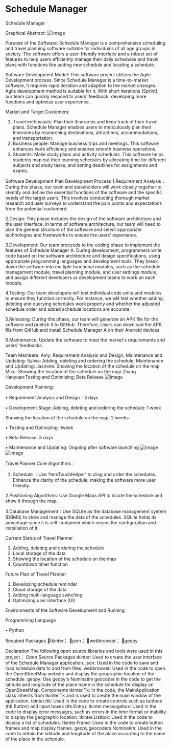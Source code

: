 # Schedule Manager
Schedule Manager


Graphical Abstract:
![image](https://github.com/user-attachments/assets/ecfbfcf5-3a7f-4682-b1ac-98ddf2acbb6e)



Purpose of the Software:
Schedule Manager is a comprehensive scheduling and travel planning software suitable for individuals of all age groups in society. The software offers a user-friendly interface and a robust set of features to help users efficiently manage their daily schedules and travel plans with functions like adding new schedule and locating a schedule. 

Software Development Model:
This software project utilizes the Agile Development process. Since Schedule Manager is a time-to-market software, it requires rapid iteration and adaption to the market changes. Agile development method is suitable for it. With short iterations (Sprint), our team can quickly respond to users’ feedback, developing more functions and optimize user experience.



Market and Target Customers:
1. Travel enthusiasts: Plan their itineraries and keep track of their travel plans. Schedule Manager enables users to meticulously plan their itineraries by researching destinations, attractions, accommodations, and transportation. 
2. Business people: Manage business trips and meetings. This software enhances work efficiency and ensures smooth business operations.
3. Students: Make study plans and activity schedules. This software helps students map out their learning schedules by allocating time for different subjects and study tasks, and setting deadlines for assignments and exams.




Software Development Plan
Development Process
1.Requirement Analysis：During this phase, our team and stakeholders will work closely together to identify and define the essential functions of the software and the specific needs of the target users. This involves conducting thorough market research and user surveys to understand the pain points and expectations from the potential customerd.

2.Design: This phase includes the design of the software architecture and the user interface. In terms of software architecture, our team will need to plan the general structure of the software and select appropriate technologies and frameworks to ensure the users' experience.

3.Development: Our team proceeds to the coding phase to implement the features of Schedule Manager A. During development, programmers write code based on the software architecture and design specifications, using appropriate programming languages and development tools. They break down the software into multiple functional modules, such as the schedule management module, travel planning module, and user settings module, and assign different developers or development teams to work on each module. 

4.Testing: Our team developers will test individual code units and modules to ensure they function correctly. For instance, we will test whether adding, deleting and querying schedules work properly and whether the adjusted schedule order and added schedule locations are accurate.

5.Releasing: During this phase, our team will generate an APK file for the software and publish it to GitHub. Therefore, Users can download the APK file from GitHub and install Schedule Manager A on their Android devices.

6.Maintenance: Update the software to meet the market's requirements and users' feedbacks.



Team Members:
Amy: Requirement Analysis and Design; Maintenance and Updating:
Sylvia: Adding, deleting and ordering the schedule; Maintenance and Updating:
Jasmine: Showing the location of the schedule on the map
Miku: Showing the location of the schedule on the map
Zhang Hanyuan:Testing and Optimizing; Beta Release
![image](https://github.com/user-attachments/assets/3970b0ec-302f-4265-967a-ad1fecb47603)




Development Planning:

• Requirement Analysis and Design：3 days

• Development Stage:
    Adding, deleting and ordering the schedule:  1 week
     
Showing the location of the schedule on the map:  2 weeks

• Testing and Optimizing: 1week

• Beta Release: 3 days

• Maintenance and Updating: Ongoing after software launching 
![image](https://github.com/user-attachments/assets/5d9af846-b240-460d-9c25-169d1552364d)
![image](https://github.com/user-attachments/assets/bb2035dc-d957-4114-aaad-614b26e4cbdf)




Travel Planner Core Algorithms：

1. Schedule ：Use ‘ItemTouchHelper’ to drag and order the schedules. Enhance the clarity of the schedule, making the software more user friendly.

2.Positioning Algorithms: Use Google Maps API to locate the schedule and show it through the map.

3.Database Management：Use SQLite as the database management system (DBMS) to store and manage the data of the schedules. SQLite holds its advantage since it is self-contained which means the configuration and installation of it.


Current Status of Travel Planner
1. Adding, deleting and ordering the schedule
2. Local storage of the data 
3. Showing the location of the schedule on the map
4. Countdown timer function

Future Plan of Travel Planner
1. Developing schedule reminder
2. Cloud storage of the data
3. Adding multi-language switching
4. Optimizing user interface (UI)


Environments of the Software Development and Running

Programming Language

• Python



Required Packages
tkinter；
json；
webbrowser；
geopy

Declaration
The following open source libraries and tools were used in this project：
Open Source Packages
tkinter: Used to create the user interface of the Schedule Manager application.
json: Used in the code to save and load schedule data to and from files.
webbrowser: Used in the code to open the OpenStreetMap website and display the geographic location of the schedule.
geopy: Use geopy's Nominatim geocoder in the code to get the latitude and longitude of the place name in the schedule for display on OpenStreetMap.
Components
tkinter.Tk: In the code, the MainApplication class inherits from tkinter.Tk and is used to create the main window of the application.
tkinter.ttk: Used in the code to create controls such as buttons (ttk.Button) and input boxes (ttk.Entry).
tkinter.messagebox: Used in the code to display error messages, such as errors in the time format or inability to display the geographic location.
tkinter.Listbox: Used in the code to display a list of schedules.
tkinter.Frame: Used in the code to create button frames and map display frames.
geopy.geocoders.Nominatim: Used in the code to obtain the latitude and longitude of the place according to the name of the place in the schedule.
